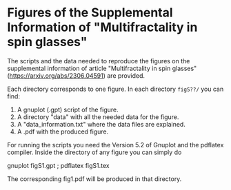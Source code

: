 # Figures of the Supplemental Information of "Multifractality in spin glasses"

The scripts and the data needed to reproduce the figures on the supplemental
information of article "Multifractality in spin glasses"
(https://arxiv.org/abs/2306.04591) are provided.

Each directory corresponds to one figure. In each directory `figS??/` you can
find:

1. A gnuplot (.gpt) script of the figure.
2. A directory "data" with all the needed data for the figure.
3. A "data_information.txt" where the data files are explained.
4. A .pdf with the produced figure.

For running the scripts you need the Version 5.2 of Gnuplot and the pdflatex compiler. Inside the directory of any figure you can simply do

gnuplot figS1.gpt ; pdflatex figS1.tex

The corresponding fig1.pdf will be produced in that directory.
